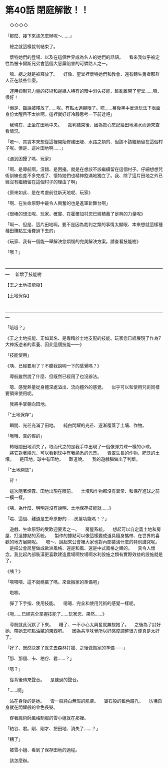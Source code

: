 # 第40話 閉庭解散！！

　◇◇◇◇

「那麼、接下來該怎麼辦呢～……」

　總之就這樣裁判結束了。

　懷特她們的登場、以及在這個世界成為名人的她們的話語。
　看來我似乎被定性為被卡爾斯兄弟會這個大惡黨陷害的可憐路人之一。

　嘛、總之就是被釋放了。
　好像、聖堂裡懷特她們和教會、還有轉生勇者那群人正在談些什麼。

　運用抑制咒力量的技術和邊緣人特有的暗中消失技能、趁亂離開了聖堂……嘛、很好！

「但是、雖說被釋放了……呢。有點太過顯眼了。嗯……幕後黑手反派玩法下表面身份太醒目不太妙啊。這裡就好好冷靜思考一下前途吧」

　我現在、正坐在田地中央。
　裁判結束後、因為擔心忘記給田地澆水而過來查看情況。

「嗯～、其實本來想從這裡開始修建田埂、水路之類的、但該不該繼續留在這個村子呢。但是、這片田地啊……」

《遇到困擾了嗎、玩家》

「啊、是導航啊。沒錯、是困擾。就是在想該不該繼續留在這個村子。仔細想想咒術訓練也差不多完成了、懷特她們也精神飽滿地獨立了。我、除了這片田地之外已經沒有繼續留在這個村子的理由了啊」

《原來如此、是在考慮前往新天地呢、玩家》

「啊、在生命原野中最令人興奮的也是進軍新舞台啊」

《很棒的想法呢、玩家。確實、在霍爾加村您已經積蓄了足夠的力量呢》

「啊ー、但是、這片田地啊。要不是因為裁判之類的事情太顯眼、本來想就這樣種種田賺點生活費過下去的」

《玩家、我有一個能一舉解決您煩惱的完美解決方案。請查看技能樹》

「哦？」

　―――――――――――――――――――――――――――――――――――――
　新增了技能樹

【王之土地技能樹】

【土地保存】

　―――――――――――――――――――――――――――――――――――――

「哦哦？」

《王之土地技能、正如其名、是專精於土地支配的技能。玩家您已經展現了作為7大神叛逆者的素養、因此這個技能――》

「技能使用」

《咦、已經要用了？不聽我說明一下的感覺嗎？》

　導航雖然說了什麼、但既然已經用了也沒辦法。

　嗯、感覺熱量從身體深處溢出、流向體外的感覺。
　似乎可以和使用咒術同樣要領來使用呢。

　我將手掌朝向田地。

「"土地保存"」

　瞬間、光芒充滿了田地。
　純白閃耀的光芒、逐漸覆蓋了土壤、作物。

「哦哦、真的假的」

　轉眼間田地消失了。取而代之的是我手中出現了一個像彈力球一樣的小球。
　將它對著陽光、可以看到球中有我熟悉的光景。
　青翠生長的作物、肥沃的土壤。
　是田地。球中有田地。
　難道說。
　我的遊戲腦做出了判斷。

「"土地開放"」

　砰！

　這次隨著煙霧、田地出現在眼前。
　土壤和作物都沒有異常、和保存進球之前一模一樣。

《咦、為什麼、明明還沒有說明、土地保存技能就……》

「喂、這個、難道是生命原野的……房屋功能嗎！？」

　遊戲、生命原野的受歡迎要素之一。
　房屋系統。
　想起可以自定義土地和房屋、打造據點的系統。
　製作的據點可以像這樣變成道具隨身攜帶、在世界的喜歡的地方展開呢。
　嗯～、說起來公會裡大家也對內部裝潢什麼的特別講究呢。
　是把公會房屋做成歐洲風格、還是和風、還是中式風格之類的。
　真令人懷念。我比起內部裝潢更喜歡建造農場啊牧場啊水利設施之類有實際效益的設施就是了。

《咦？》

「喂喂喂、這不就穩贏了嗎。來做搬家的準備吧」

　啪唧。

　彈了下手指、使用技能。
　嗯嗯、完全和使用咒術的感覺一樣呢。

《呃……已經完全掌握技能了……玩家您、果然……》

　導航就此沉默了下來。
　糟了、一不小心太興奮就無視她了。
　之後為了討好她、帶她去吃點油膩的東西吧。
　因為共享味覺所以好感度調整很方便真是太好了。

「好了、既然決定了就先去森林打獵、之後做搬家的準備――」

「那、那個、卡、粕谷、君……？」

「嗯？」

　從背後傳來聲音。
　是聽過的聲音。

「……啊」

　站在身後的是她。
　雪一般純白無瑕的肌膚。
　寶石般的藍色瞳孔。
　彷彿自身就在閃耀般的金色長髮。

　穿著魔術師風格制服的雪小姐就在那裡。

「粕谷、君。剛、剛才、把田地、消失了……？」

「糟了」

　被雪小姐、看到了保存田地的過程。

　該怎麼辦。